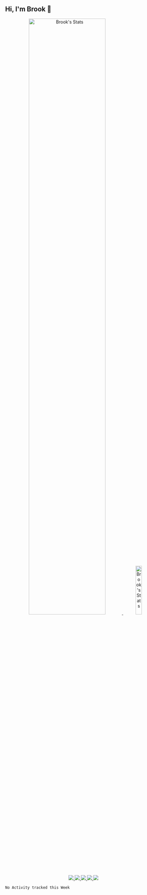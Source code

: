 ## Hi, I'm Brook 👋

<p align="center">
  <a href="https://github.com/yuefengkai" class="rich-diff-level-one">
     <img src="https://github-readme-stats.vercel.app/api?username=yuefengkai&show_icons=true&count_private=true&title_color=333&text_color=777" alt="Brook's Stats" width="70%" >
    <img src="https://camo.githubusercontent.com/62da68eb62b1e5f175f7d1f0191dd89a653d7908feb22d37d4a0ab07365d6791/68747470733a2f2f6d656469612e67697068792e636f6d2f6d656469612f4d3967624264396e6244724f5475314d71782f67697068792e676966" alt="Brook's Stats" width="20%" >

  </a>
  <!--  <br><br>
  <strong>Check out my work below!</strong>-->
  <br><br>
  <a href="https://github.com/yuefengkai">
    <img src="https://badges.pufler.dev/visits/yuefengkai/yuefengkai?style=flat-square&color=black&logo=github">
  </a>
  <a href="https://github.com/yuefengkai">
    <img src="https://badges.pufler.dev/years/yuefengkai?style=flat-square&color=black&logo=github">
  </a>
  <a href="https://github.com/yuefengkai?tab=repositories">
    <img src="https://badges.pufler.dev/repos/yuefengkai?style=flat-square&color=black&logo=github">
  </a>
  <a href="https://gist.github.com/yuefengkai">
    <img src="https://badges.pufler.dev/gists/yuefengkai?style=flat-square&color=black&logo=github">
  </a>
  <a href="https://github.com/yuefengkai">
    <img src="https://badges.pufler.dev/commits/monthly/yuefengkai?style=flat-square&color=black&logo=github">
  </a>
</p>

<!--START_SECTION:waka-->
```text
No Activity tracked this Week
```
<!--END_SECTION:waka-->

